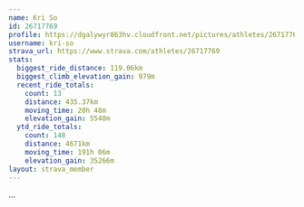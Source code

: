 ```yaml
---
name: Kri So
id: 26717769
profile: https://dgalywyr863hv.cloudfront.net/pictures/athletes/26717769/7761026/13/large.jpg
username: kri-so
strava_url: https://www.strava.com/athletes/26717769
stats:
  biggest_ride_distance: 119.06km
  biggest_climb_elevation_gain: 979m
  recent_ride_totals:
    count: 13
    distance: 435.37km
    moving_time: 20h 48m
    elevation_gain: 5548m
  ytd_ride_totals:
    count: 148
    distance: 4671km
    moving_time: 191h 06m
    elevation_gain: 35266m
layout: strava_member
--- 
```

...
